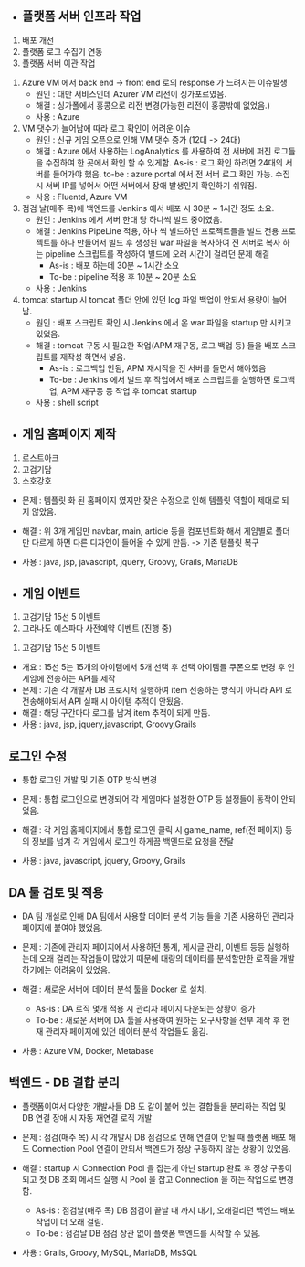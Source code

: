 * ## 플랫폼 서버 인프라 작업
1. 배포 개선
2. 플랫폼 로그 수집기 연동
3. 플랫폼 서버 이관 작업


1) Azure VM 에서 back end -> front end 로의 response 가 느려지는 이슈발생
	* 원인 : 대만 서비스인데 Azurer VM 리전이 싱가포르였음.
	* 해결 : 싱가폴에서 홍콩으로 리전 변경(가능한 리전이 홍콩밖에 없었음.)
	* 사용 : Azure
2) VM 댓수가 늘어남에 따라 로그 확인이 어려운 이슈
	* 원인 : 신규 게임 오픈으로 인해 VM 댓수 증가 (12대 -> 24대)
	* 해결 : Azure 에서 사용하는 LogAnalytics 를 사용하여 전 서버에 퍼진 로그들을 수집하여 한 곳에서 확인 할 수 있게함.
		As-is : 로그 확인 하려면 24대의 서버를 들어가야 했음.
		to-be : azure portal 에서 전 서버 로그 확인 가능. 수집 시 서버 IP를 넣어서 어떤 서버에서 장애 발생인지 확인하기 쉬워짐.
	* 사용 : Fluentd, Azure VM 
3) 점검 날(매주 목)에 백엔드를 Jenkins 에서 배포 시 30분 ~ 1시간 정도 소요.
	* 원인 : Jenkins 에서 서버 한대 당 하나씩 빌드 중이였음.
	* 해결 : Jenkins PipeLine 적용, 하나 씩 빌드하던 프로젝트들을 빌드 전용 프로젝트를 하나 만들어서 빌드 후 생성된 war 파일을 복사하여 전 서버로 복사 하는 pipeline 스크립트를 작성하여 빌드에 오래 시간이 걸리던 문제 해결
		* As-is : 배포 하는데 30분 ~ 1시간 소요
		* To-be : pipeline 적용 후 10분 ~ 20분 소요
	* 사용 : Jenkins
4) tomcat startup 시 tomcat 폴더 안에 있던 log 파일 백업이 안되서 용량이 늘어남.
	* 원인 : 배포 스크립트 확인 시 Jenkins 에서 온 war 파일을 startup 만 시키고 있었음.
	* 해결 :  tomcat 구동 시 필요한 작업(APM 재구동, 로그 백업 등) 들을 배포 스크립트를 재작성 하면서 넣음.
		* As-is : 로그백업 안됨, APM 재시작을 전 서버를 돌면서 해야했음
		* To-be : Jenkins 에서 빌드 후 작업에서 배포 스크립트를 실행하면 로그백업, APM 재구동 등 작업 후 tomcat startup
	* 사용 : shell script


* ## 게임 홈페이지 제작
1. 로스트아크
2. 고검기담
3. 소호강호

* 문제 : 템플릿 화 된 홈페이지 였지만 잦은 수정으로 인해 템플릿 역할이 제대로 되지 않았음.
* 해결 : 위 3개 게임만 navbar, main, article 등을 컴포넌트화 해서 게임별로 폴더만 다르게 하면 다른 디자인이 들어올 수 있게 만듬. -> 기존 템플릿 복구
* 사용 : java, jsp, javascript, jquery, Groovy, Grails, MariaDB

* ## 게임 이벤트
1. 고검기담 15선 5 이벤트
2. 그라나도 에스파다 사전예약 이벤트 (진행 중)

1) 고검기담 15선 5 이벤트
* 개요 : 15선 5는 15개의 아이템에서 5개 선택 후 선택 아이템들 쿠폰으로 변경 후 인게임에 전송하는 API를 제작
* 문제 : 기존 각 개발사 DB 프로시저 실행하여 item 전송하는 방식이 아니라 API 로 전송해야되서 API 실패 시 아이템 추적이 안됬음.
* 해결 : 해당 구간마다 로그를 남겨 item 추적이 되게 만듬.
* 사용 : java, jsp, jquery,javascript, Groovy,Grails


## 로그인 수정
* 통합 로그인 개발 및 기존 OTP 방식 변경

* 문제 : 통합 로그인으로 변경되어 각 게임마다 설정한 OTP 등 설정들이 동작이 안되었음.
* 해결 : 각 게임 홈페이지에서 통합 로그인 클릭 시 game_name, ref(전 페이지) 등의 정보를 넘겨 각 게임에서 로그인 하게끔 백엔드로 요청을 전달
* 사용 : java, javascript, jquery, Groovy, Grails

## DA 툴 검토 및 적용
* DA 팀 개설로 인해 DA 팀에서 사용할 데이터 분석 기능 들을 기존 사용하던 관리자 페이지에 붙여야 했었음. 

* 문제 : 기존에 관리자 페이지에서 사용하던 통계, 게시글 관리, 이벤트 등등 실행하는데 오래 걸리는 작업들이 많았기 때문에 대량의 데이터를 분석할만한 로직을 개발하기에는 어려움이 있었음.
* 해결 : 새로운 서버에 데이터 분석 툴을 Docker 로 설치.
	* As-is : DA 로직 몇개 적용 시 관리자 페이지 다운되는 상황이 증가
	* To-be : 새로운 서버에 DA 툴을 사용하여 원하는 요구사항을 전부 제작 후 현재 관리자 페이지에 있던 데이터 분석 작업들도 옮김.
* 사용 : Azure VM, Docker, Metabase

## 백엔드 - DB 결합 분리

* 플랫폼이여서 다양한 개발사들 DB 도 같이 붙어 있는 결합들을 분리하는 작업 및 DB 연결 장애 시 자동 재연결 로직 개발

* 문제 : 점검(매주 목) 시 각 개발사 DB 점검으로 인해 연결이 안될 때 플랫폼 배포 해도 Connection Pool 연결이 안되서 백엔드가 정상 구동하지 않는 상황이 있었음.
* 해결 : startup 시 Connection Pool 을 잡는게 아닌 startup 완료 후 정상 구동이 되고 첫 DB 조회 메서드 실행 시 Pool 을 잡고 Connection 을 하는 작업으로 변경함.
	* As-is : 점검날(매주 목) DB 점검이 끝날 때 까지 대기, 오래걸리던 백엔드 배포 작업이 더 오래 걸림.
	* To-be : 점검날 DB 점검 상관 없이 플랫폼 백엔드를 시작할 수 있음.
* 사용 : Grails, Groovy, MySQL, MariaDB, MsSQL

